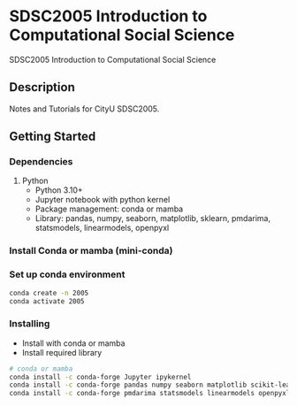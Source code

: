 # SDSC2005 Introduction to Computational Social Science

SDSC2005 Introduction to Computational Social Science

## Description

Notes and Tutorials for CityU SDSC2005.

## Getting Started

### Dependencies

1. Python
   * Python 3.10+
   * Jupyter notebook with python kernel
   * Package management: conda or mamba
   * Library: pandas, numpy, seaborn, matplotlib, sklearn, pmdarima, statsmodels, linearmodels, openpyxl

### Install Conda or mamba (mini-conda)

### Set up conda environment

```bash
conda create -n 2005
conda activate 2005
```

### Installing

* Install with conda or mamba
* Install required library

```bash
# conda or mamba
conda install -c conda-forge Jupyter ipykernel
conda install -c conda-forge pandas numpy seaborn matplotlib scikit-learn
conda install -c conda-forge pmdarima statsmodels linearmodels openpyxl
```
